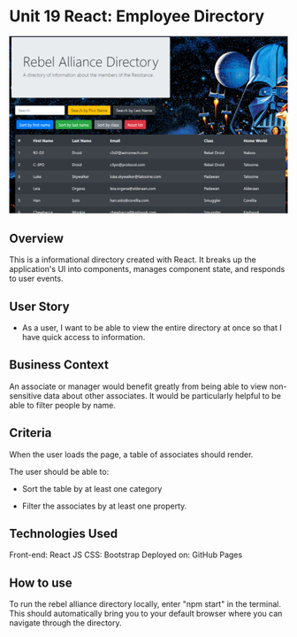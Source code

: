 # Unit 19 React: Employee Directory

![Employee Directory Screenshot](./public/directory.png?raw=true "employee directory")

## Overview

This is a informational directory created with React. It breaks up the application's UI into components, manages component state, and responds to user events.

## User Story

* As a user, I want to be able to view the entire directory at once so that I have quick access to information.

## Business Context

An associate or manager would benefit greatly from being able to view non-sensitive data about other associates. It would be particularly helpful to be able to filter people by name.

## Criteria

When the user loads the page, a table of associates should render. 

The user should be able to:

  * Sort the table by at least one category

  * Filter the associates by at least one property.

## Technologies Used

Front-end: React JS 
CSS: Bootstrap
Deployed on: GitHub Pages

## How to use

To run the rebel alliance directory locally, enter "npm start" in the terminal. This should automatically bring you to your default browser where you can navigate through the directory. 
